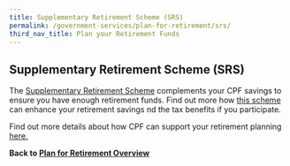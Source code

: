 ```yaml
---
title: Supplementary Retirement Scheme (SRS)
permalink: /government-services/plan-for-retirement/srs/
third_nav_title: Plan your Retirement Funds
---
```


## Supplementary Retirement Scheme (SRS)

The <a href="https://www.mof.gov.sg/MOF-For/Individuals/Supplementary-Retirement-Scheme-SRS" target="_blank">Supplementary Retirement Scheme</a> complements your CPF savings to ensure you have enough retirement funds. Find out more how <a href="https://www.mof.gov.sg/MOF-For/Individuals/Supplementary-Retirement-Scheme-SRS" target="_blank">this scheme</a> can enhance your retirement savings nd the tax benefits if you participate.

Find out more details about how CPF can support your retirement planning <a href="https://www.cpf.gov.sg/Assets/members/Documents/RetirementPlanningBooklet_Eng.pdf" target="_blank">here.</a>

**Back to [Plan for Retirement Overview](/government-services/plan-for-retirement/overview/)**